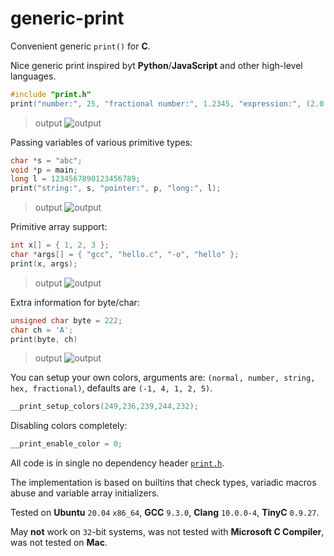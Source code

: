 # generic-print
Convenient generic `print()` for **C**.

Nice generic print inspired byt **Python**/**JavaScript** and other high-level languages.

```c
#include "print.h"
print("number:", 25, "fractional number:", 1.2345, "expression:", (2.0 + 5) / 3);
```

> output
> ![output](https://raw.githubusercontent.com/exebook/generic-print/main/output-demo1.png)

Passing variables of various primitive types:
```c
char *s = "abc";
void *p = main;
long l = 1234567890123456789;
print("string:", s, "pointer:", p, "long:", l);
```
> output
> ![output](https://raw.githubusercontent.com/exebook/generic-print/main/output-demo2.png)

Primitive array support:
```c
int x[] = { 1, 2, 3 };
char *args[] = { "gcc", "hello.c", "-o", "hello" };
print(x, args);
```
> output
> ![output](https://raw.githubusercontent.com/exebook/generic-print/main/output-demo3.png)

Extra information for byte/char:
```c
unsigned char byte = 222;
char ch = 'A';
print(byte, ch)
```
> output
> ![output](https://raw.githubusercontent.com/exebook/generic-print/main/output-demo4.png)

You can setup your own colors, arguments are: `(normal, number, string, hex, fractional)`, defaults are `(-1, 4, 1, 2, 5)`.
```c
__print_setup_colors(249,236,239,244,232);
```
Disabling colors completely:
```c
__print_enable_color = 0;
```

All code is in single no dependency header [`print.h`](https://github.com/exebook/generic-print/blob/main/print.h).

The implementation is based on builtins that check types, variadic macros abuse and variable array initializers.

Tested on **Ubuntu** `20.04` `x86_64`, **GCC** `9.3.0`, **Clang** `10.0.0-4`, **TinyC** `0.9.27`.

May **not** work on `32`-bit systems, was not tested with **Microsoft C Compiler**, was not tested on **Mac**.

